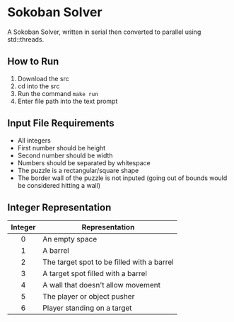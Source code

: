 # Sokoban Solver

A Sokoban Solver, written in serial then converted to parallel using std::threads.

## How to Run
1) Download the src
2) cd into the src
3) Run the command `make run`
4) Enter file path into the text prompt

## Input File Requirements

- All integers
- First number should be height
- Second number should be width
- Numbers should be separated by whitespace
- The puzzle is a rectangular/square shape
- The border wall of the puzzle is not inputed (going out of bounds would be considered hitting a wall)

## Integer Representation

| Integer |  Representation |
| :-----: |  -------------- |
| 0 | An empty space |
| 1 | A barrel |
| 2 | The target spot to be filled with a barrel |
| 3 | A target spot filled with a barrel |
| 4 | A wall that doesn't allow movement |
| 5 | The player or object pusher |
| 6 | Player standing on a target |
